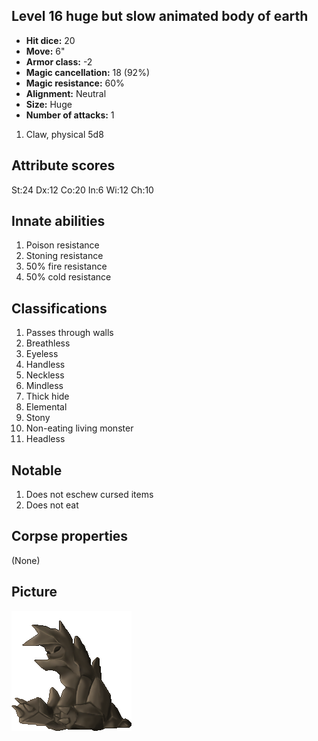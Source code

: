 ## Level 16 huge but slow animated body of earth

- **Hit dice:** 20
- **Move:** 6"
- **Armor class:** -2
- **Magic cancellation:** 18 (92%)
- **Magic resistance:** 60%
- **Alignment:** Neutral
- **Size:** Huge
- **Number of attacks:** 1
1. Claw, physical 5d8

## Attribute scores

St:24 Dx:12 Co:20 In:6 Wi:12 Ch:10

## Innate abilities

1. Poison resistance
2. Stoning resistance
3. 50% fire resistance
4. 50% cold resistance

## Classifications

1. Passes through walls
2. Breathless
3. Eyeless
4. Handless
5. Neckless
6. Mindless
7. Thick hide
8. Elemental
9. Stony
10. Non-eating living monster
11. Headless

## Notable

1. Does not eschew cursed items
2. Does not eat

## Corpse properties

(None)

## Picture

![Elder earth elemental](https://github.com/hyvanmielenpelit/GnollHackTileSet/blob/main/Monsters/elder_earth_elemental/elder_earth_elemental.png)
